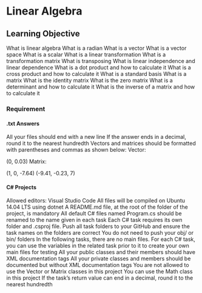 # Linear Algebra
## Learning Objective
What is linear algebra
What is a radian
What is a vector
What is a vector space
What is a scalar
What is a linear transformation
What is a transformation matrix
What is transposing
What is linear independence and linear dependence
What is a dot product and how to calculate it
What is a cross product and how to calculate it
What is a standard basis
What is a matrix
What is the identity matrix
What is the zero matrix
What is a determinant and how to calculate it
What is the inverse of a matrix and how to calculate it
### Requirement
#### .txt Answers
All your files should end with a new line
If the answer ends in a decimal, round it to the nearest hundredth
Vectors and matrices should be formatted with parentheses and commas as shown below:
Vector:

(0, 0.03)
Matrix:

(1, 0, -7.64)
(-9.41, -0.23, 7)
#### C# Projects
Allowed editors: Visual Studio Code
All files will be compiled on Ubuntu 14.04 LTS using dotnet
A README.md file, at the root of the folder of the project, is mandatory
All default C# files named Program.cs should be renamed to the name given in each task
Each C# task requires its own folder and .csproj file. Push all task folders to your GitHub and ensure the task names on the folders are correct
You do not need to push your obj/ or bin/ folders
In the following tasks, there are no main files. For each C# task, you can use the variables in the related task prior to it to create your own main files for testing
All your public classes and their members should have XML documentation tags
All your private classes and members should be documented but without XML documentation tags
You are not allowed to use the Vector or Matrix classes in this project
You can use the Math class in this project
If the task’s return value can end in a decimal, round it to the nearest hundredth